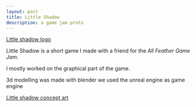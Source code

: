 ```yaml
---
layout: post
title: Little Shadow
description: a game jam proto
---
```


[Little shadow logo](/images/little_shadow_logo.png)

Little Shadow is a short game I made with a friend for the *All Feather Game Jam*.

I mostly worked on the graphical part of the game.

3d modelling was made with blender
we used the unreal engine as game engine


[Little shadow concept art](/images/little_shadow_concept_art.png)
